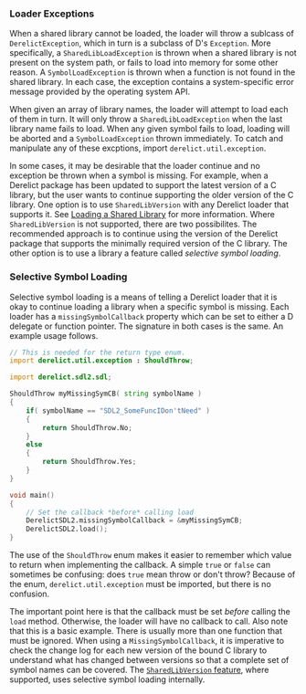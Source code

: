 ### Loader Exceptions

When a shared library cannot be loaded, the loader will throw a sublcass of `DerelictException`, which in turn is a subclass of D's `Exception`. More specifically, a `SharedLibLoadException` is thrown when a shared library is not present on the system path, or fails to load into memory for some other reason. A `SymbolLoadException` is thrown when a function is not found in the shared library. In each case, the exception contains a system-specific error message provided by the operating system API.

When given an array of library names, the loader will attempt to load each of them in turn. It will only throw a `SharedLibLoadException` when the last library name fails to load. When any given symbol fails to load, loading will be aborted and a `SymbolLoadException` thrown immediately. To catch and manipulate any of these excptions, import `derelict.util.exception`.

In some cases, it may be desirable that the loader continue and no exception be thrown when a symbol is missing. For example, when a Derelict package has been updated to support the latest version of a C library, but the user wants to continue supporting the older version of the C library. One option is to use `SharedLibVersion` with any Derelict loader that supports it. See [Loading a Shared Library] for more information. Where `SharedLibVersion` is not supported, there are two possibilites. The recommended approach is to continue using the version of the Derelict package that supports the minimally required version of the C library. The other option is to use a library a feature called _selective symbol loading_.

[Loading a Shared Library]: loader

### Selective Symbol Loading

Selective symbol loading is a means of telling a Derelict loader that it is okay to continue loading a library when a specific symbol is missing. Each loader has a `missingSymbolCallback` property which can be set to either a D delegate or function pointer. The signature in both cases is the same. An example usage follows.

```d
// This is needed for the return type enum.
import derelict.util.exception : ShouldThrow;

import derelict.sdl2.sdl;

ShouldThrow myMissingSymCB( string symbolName )
{
    if( symbolName == "SDL2_SomeFuncIDon'tNeed" )
    {
        return ShouldThrow.No;
    }
    else
    {
        return ShouldThrow.Yes;
    }
}

void main()
{
    // Set the callback *before* calling load
    DerelictSDL2.missingSymbolCallback = &myMissingSymCB;
    DerelictSDL2.load();
}
```

The use of the `ShouldThrow` enum makes it easier to remember which value to return when implementing the callback. A simple `true` or `false` can sometimes be confusing: does `true` mean throw or don't throw? Because of the enum, `derelict.util.exception` must be imported, but there is no confusion.

The important point here is that the callback must be set _before_ calling the `load` method. Otherwise, the loader will have no callback to call. Also note that this is a basic example. There is usually more than one function that must be ignored. When using a `MissingSymbolCallback`, it is imperative to check the change log for each new version of the bound C library to understand what has changed between versions so that a complete set of symbol names can be covered. The [`SharedLibVersion` feature](loader#sharedlibversion), where supported, uses selective symbol loading internally.
